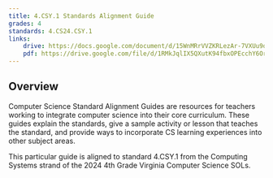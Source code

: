 ```yaml
---
title: 4.CSY.1 Standards Alignment Guide
grades: 4
standards: 4.CS24.CSY.1
links:
    drive: https://docs.google.com/document/d/15WnMRrVVZKRLezAr-7VXUu9qr7dGNsCB5Jszs2yg51E/edit?usp=drive_link
    pdf: https://drive.google.com/file/d/1RMkJqlIX5QXutK94fbxOPEcchY6Orxro/view?usp=drive_link
---
```


## Overview

Computer Science Standard Alignment Guides are resources for teachers working to integrate computer science into their core curriculum. These guides explain the standards, give a sample activity or lesson that teaches the standard, and provide ways to incorporate CS learning experiences into other subject areas. 

This particular guide is aligned to standard 4.CSY.1 from the Computing Systems strand of the 2024 4th Grade Virginia Computer Science SOLs.